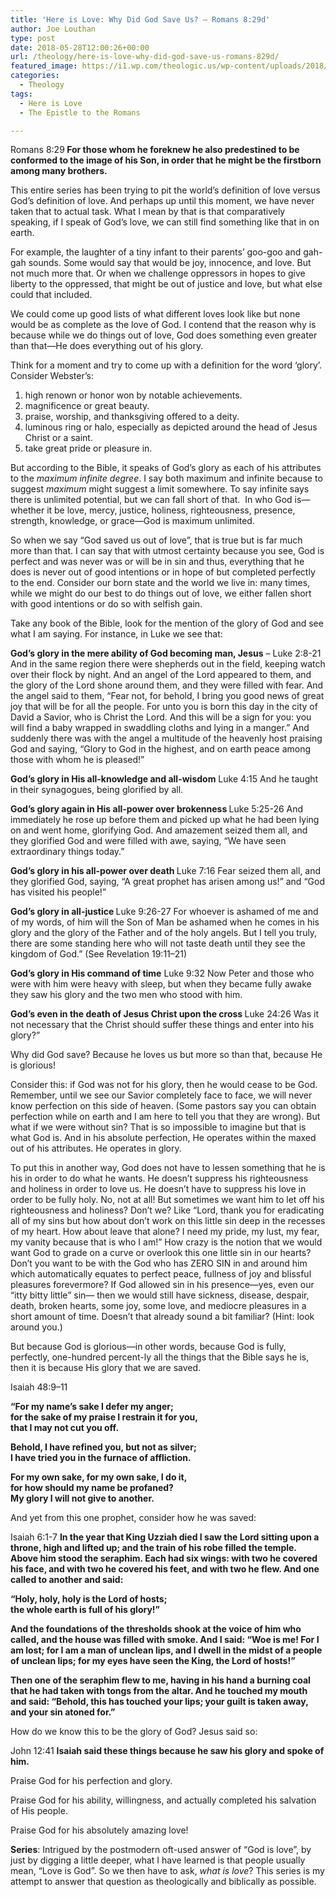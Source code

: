 ```yaml
---
title: 'Here is Love: Why Did God Save Us? – Romans 8:29d'
author: Joe Louthan
type: post
date: 2018-05-28T12:00:26+00:00
url: /theology/here-is-love-why-did-god-save-us-romans-829d/
featured_image: https://i1.wp.com/theologic.us/wp-content/uploads/2018/05/seraphimandisaiah.jpg?resize=825%2C510
categories:
  - Theology
tags:
  - Here is Love
  - The Epistle to the Romans

---
```

<p class="p1">
  Romans 8:29<b><i> </i>For those whom he foreknew he also predestined to be conformed to the image of his Son, in order that he might be the firstborn among many brothers. </b>
</p>

<p class="p1">
  This entire series has been trying to pit the world’s definition of love versus God’s definition of love. And perhaps up until this moment, we have never taken that to actual task. What I mean by that is that comparatively speaking, if I speak of God’s love, we can still find something like that in on earth.
</p>

<p class="p1">
  For example, the laughter of a tiny infant to their parents’ goo-goo and gah-gah sounds. Some would say that would be joy, innocence, and love. But not much more that. Or when we challenge oppressors in hopes to give liberty to the oppressed, that might be out of justice and love, but what else could that included.
</p>

<p class="p1">
  We could come up good lists of what different loves look like but none would be as complete as the love of God. I contend that the reason why is because while we do things out of love, God does something even greater than that—He does everything out of his glory.
</p>

<p class="p1">
  Think for a moment and try to come up with a definition for the word ‘glory’. Consider Webster’s:
</p>

<ol class="ol1">
  <li class="li1">
    high renown or honor won by notable achievements.
  </li>
  <li class="li1">
    magnificence or great beauty.
  </li>
  <li class="li1">
    praise, worship, and thanksgiving offered to a deity.
  </li>
  <li class="li1">
    luminous ring or halo, especially as depicted around the head of Jesus Christ or a saint.
  </li>
  <li class="li1">
    take great pride or pleasure in.
  </li>
</ol>

<p class="p1">
  But according to the Bible, it speaks of God’s glory as each of his attributes to the <i>maximum infinite degree</i>. I say both maximum and infinite because to suggest <i>maximum</i> might suggest a limit somewhere. To say infinite says there is unlimited potential, but we can fall short of that.<span class="Apple-converted-space">  </span>In who God is—whether it be love, mercy, justice, holiness, righteousness, presence, strength, knowledge, or grace—God is maximum unlimited.
</p>

<p class="p1">
  So when we say “God saved us out of love”, that is true but is far much more than that. I can say that with utmost certainty because you see, God is perfect and was never was or will be in sin and thus, everything that he does is never out of good intentions or in hope of but completed perfectly to the end. Consider our born state and the world we live in: many times, while we might do our best to do things out of love, we either fallen short with good intentions or do so with selfish gain.
</p>

<p class="p1">
  Take any book of the Bible, look for the mention of the glory of God and see what I am saying. For instance, in Luke we see that:
</p>

<p class="p1">
  <b>God’s glory in the mere ability of God becoming man, Jesus</b> &#8211; Luke 2:8-21 And in the same region there were shepherds out in the field, keeping watch over their flock by night. And an angel of the Lord appeared to them, and the glory of the Lord shone around them, and they were filled with fear. And the angel said to them, “Fear not, for behold, I bring you good news of great joy that will be for all the people. For unto you is born this day in the city of David a Savior, who is Christ the Lord. And this will be a sign for you: you will find a baby wrapped in swaddling cloths and lying in a manger.” And suddenly there was with the angel a multitude of the heavenly host praising God and saying, “Glory to God in the highest, and on earth peace among those with whom he is pleased!”
</p>

<p class="p1">
  <b>God’s glory in His all-knowledge and all-wisdom</b> Luke 4:15 And he taught in their synagogues, being glorified by all.
</p>

<p class="p1">
  <b>God’s glory again in His all-power over brokenness </b>Luke 5:25-26 And immediately he rose up before them and picked up what he had been lying on and went home, glorifying God. And amazement seized them all, and they glorified God and were filled with awe, saying, “We have seen extraordinary things today.”
</p>

<p class="p1">
  <b>God’s glory in his all-power over death </b>Luke 7:16 Fear seized them all, and they glorified God, saying, “A great prophet has arisen among us!” and “God has visited his people!”
</p>

<p class="p1">
  <b>God’s glory in all-justice </b>Luke 9:26-27 For whoever is ashamed of me and of my words, of him will the Son of Man be ashamed when he comes in his glory and the glory of the Father and of the holy angels. But I tell you truly, there are some standing here who will not taste death until they see the kingdom of God.” (See Revelation 19:11–21)
</p>

<p class="p1">
  <b>God’s glory in His command of time</b> Luke 9:32 Now Peter and those who were with him were heavy with sleep, but when they became fully awake they saw his glory and the two men who stood with him.
</p>

<p class="p1">
  <b>God’s even in the death of Jesus Christ upon the cross </b>Luke 24:26 Was it not necessary that the Christ should suffer these things and enter into his glory?”
</p>

<p class="p1">
  Why did God save? Because he loves us but more so than that, because He is glorious!
</p>

<p class="p1">
  Consider this: if God was not for his glory, then he would cease to be God. Remember, until we see our Savior completely face to face, we will never know perfection on this side of heaven. (Some pastors say you can obtain perfection while on earth and I am here to tell you that they are wrong). But what if we were without sin? That is so impossible to imagine but that is what God is. And in his absolute perfection, He operates within the maxed out of his attributes. He operates in glory.
</p>

<p class="p1">
  To put this in another way, God does not have to lessen something that he is his in order to do what he wants. He doesn’t suppress his righteousness and holiness in order to love us. He doesn’t have to suppress his love in order to be fully holy. No, not at all! But sometimes we want him to let off his righteousness and holiness? Don’t we? Like “Lord, thank you for eradicating all of my sins but how about don’t work on this little sin deep in the recesses of my heart. How about leave that alone? I need my pride, my lust, my fear, my vanity because that is who I am!” How crazy is the notion that we would want God to grade on a curve or overlook this one little sin in our hearts? Don’t you want to be with the God who has ZERO SIN in and around him which automatically equates to perfect peace, fullness of joy and blissful pleasures forevermore? If God allowed sin in his presence—yes, even our “itty bitty little” sin— then we would still have sickness, disease, despair, death, broken hearts, some joy, some love, and mediocre pleasures in a short amount of time. Doesn’t that already sound a bit familiar? (Hint: look around you.)
</p>

<p class="p1">
  But because God is glorious—in other words, because God is fully, perfectly, one-hundred percent-ly all the things that the Bible says he is, then it is because His glory that we are saved.
</p>

<p class="p1">
  Isaiah 48:9–11
</p>

<p class="p2">
  <b>“For my name’s sake I defer my anger;<br /> for the sake of my praise I restrain it for you,<br /> that I may not cut you off.</b>
</p>

<p class="p2">
  <b>Behold, I have refined you, but not as silver;<br /> I have tried you in the furnace of affliction.</b>
</p>

<p class="p2">
  <b>For my own sake, for my own sake, I do it,<br /> for how should my name be profaned?<br /> My glory I will not give to another.</b>
</p>

<p class="p1">
  And yet from this one prophet, consider how he was saved:
</p>

<p class="p1">
  Isaiah 6:1-7 <b>In the year that King Uzziah died I saw the Lord sitting upon a throne, high and lifted up; and the train of his robe filled the temple. Above him stood the seraphim. Each had six wings: with two he covered his face, and with two he covered his feet, and with two he flew. And one called to another and said:</b>
</p>

<p class="p1">
  <b>“Holy, holy, holy is the Lord of hosts;<br /> the whole earth is full of his glory!”</b>
</p>

<p class="p1">
  <b>And the foundations of the thresholds shook at the voice of him who called, and the house was filled with smoke. And I said: “Woe is me! For I am lost; for I am a man of unclean lips, and I dwell in the midst of a people of unclean lips; for my eyes have seen the King, the Lord of hosts!”</b>
</p>

<p class="p1">
  <b>Then one of the seraphim flew to me, having in his hand a burning coal that he had taken with tongs from the altar. And he touched my mouth and said: “Behold, this has touched your lips; your guilt is taken away, and your sin atoned for.”</b>
</p>

<p class="p1">
  How do we know this to be the glory of God? Jesus said so:
</p>

<p class="p1">
  John 12:41 <b>Isaiah said these things because he saw his glory and spoke of him.</b>
</p>

<p class="p1">
  Praise God for his perfection and glory.
</p>

<p class="p1">
  Praise God for his ability, willingness, and actually completed his salvation of His people.
</p>

<p class="p1">
  Praise God for his absolutely amazing love!
</p>

<p class="p4">
  <b>Series</b>: Intrigued by the postmodern oft-used answer of “God is love”, by just by digging a little deeper, what I have learned is that people usually mean, “Love is God”. So we then have to ask, <i>what is love</i>? This series is my attempt to answer that question as theologically and biblically as possible.
</p>